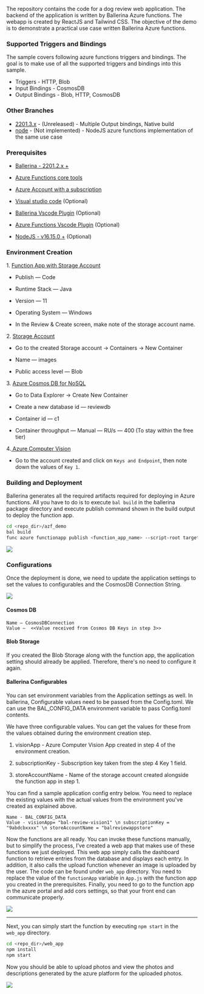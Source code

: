 The repository contains the code for a dog review web application. The backend of the application is written by Ballerina Azure functions. The webapp is created by ReactJS and Tailwind CSS. The objective of the demo is to demonstrate a practical use case written Ballerina Azure functions. 

### Supported Triggers and Bindings

The sample covers following azure functions triggers and bindings. The goal is to make use of all the supported triggers and bindings into this sample.

- Triggers - HTTP, Blob
- Input Bindings - CosmosDB
- Output Bindings - Blob, HTTP, CosmosDB


### Other Branches 
- [2201.3.x](https://github.com/ballerina-guides/azure-functions-demo/tree/2201.3.x) - (Unreleased) - Multiple Output bindings, Native build
- [node](https://github.com/ballerina-guides/azure-functions-demo/tree/node) - (Not implemented) - NodeJS azure functions implementation of the same use case

### Prerequisites

- [Ballerina - 2201.2.x +](https://ballerina.io/downloads/)

- [Azure Functions core tools](https://learn.microsoft.com/en-us/azure/azure-functions/functions-run-local)

- [Azure Account with a subscription](https://portal.azure.com/#home)

- [Visual studio code](https://code.visualstudio.com/download) (Optional)

- [Ballerina Vscode Plugin](https://marketplace.visualstudio.com/items?itemName=WSO2.ballerina) (Optional)

- [Azure Functions Vscode Plugin](https://marketplace.visualstudio.com/items?itemName=ms-azuretools.vscode-azurefunctions) (Optional)

- [NodeJS - v16.15.0 +](https://nodejs.org/en/download/) (Optional)


### Environment Creation

1\. [Function App with Storage Account](https://portal.azure.com/#create/Microsoft.FunctionApp)

- Publish — Code

- Runtime Stack — Java

- Version — 11

- Operating System — Windows

- In the Review & Create screen, make note of the storage account name.

2\. [Storage Account](https://portal.azure.com/#view/HubsExtension/BrowseResource/resourceType/Microsoft.Storage%2FStorageAccounts)

- Go to the created Storage account -\> Containers -\> New Container

- Name — images

- Public access level — Blob

3\. [Azure Cosmos DB for NoSQL](https://portal.azure.com/#create/Microsoft.DocumentDB)

- Go to Data Explorer -\> Create New Container

- Create a new database id — reviewdb

- Container id — c1

- Container throughput — Manual — RU/s — 400 (To stay within the free tier)

4\.[ Azure Computer Vision](https://portal.azure.com/#create/Microsoft.CognitiveServicesComputerVision)

- Go to the account created and click on `Keys and Endpoint`, then note down the values of `Key 1`.


### Building and Deployment

Ballerina generates all the required artifacts required for deploying in Azure functions. All you have to do is to execute `bal build` in the ballerina package directory and execute publish command shown in the build output to deploy the function app.

```bash
cd <repo_dir>/azf_demo
bal build
func azure functionapp publish <function_app_name> --script-root target/azure_functions
```

![](https://cdn-images-1.medium.com/max/800/1\*XYgB6PvdJW4VuE16mItY6A.png)

### Configurations
Once the deployment is done, we need to update the application settings to set the values to configurables and the CosmosDB Connection String.

![](https://cdn-images-1.medium.com/max/800/1\*L3ACGuToGjdTQoIingcaFA.gif)

#### Cosmos DB
```
Name — CosmosDBConnection
Value —  <<Value received from Cosmos DB Keys in step 3>>
```

#### Blob Storage
If you created the Blob Storage along with the function app, the application setting should already be applied. Therefore, there's no need to configure it again.

#### Ballerina Configurables
You can set environment variables from the Application settings as well. In ballerina, Configurable values need to be passed from the Config.toml. We can use the BAL_CONFIG_DATA environment variable to pass Config.toml contents.

We have three configurable values. You can get the values for these from the values obtained during the environment creation step.

1. visionApp - Azure Computer Vision App created in step 4 of the environment creation.

2. subscriptionKey - Subscription key taken from the step 4 Key 1 field.

3. storeAccountName - Name of the storage account created alongside the function app in step 1.

You can find a sample application config entry below. You need to replace the existing values with the actual values from the environment you've created as explained above.

```
Name - BAL_CONFIG_DATA
Value - visionApp= "bal-review-vision1" \n subscriptionKey = "9abdcbxxxx" \n storeAccountName = "balreviewappstore"
```

Now the functions are all ready. You can invoke these functions manually, but to simplify the process, I’ve created a web app that makes use of these functions we just deployed. This web app simply calls the dashboard function to retrieve entries from the database and displays each entry. In addition, it also calls the upload function whenever an image is uploaded by the user. The code can be found under `web_app` directory. You need to replace the value of the `functionApp` variable in `App.js` with the function app you created in the prerequisites. Finally, you need to go to the function app in the azure portal and add cors settings, so that your front end can communicate properly.

![](https://cdn-images-1.medium.com/max/800/1\*xjN-jLQFuwaCmKmbWS2EHw.png)

----------

Next, you can simply start the function by executing `npm start` in the `web_app` directory. 

```bash
cd <repo_dir>/web_app
npm install
npm start
```

Now you should be able to upload photos and view the photos and descriptions generated by the azure platform for the uploaded photos.

![](https://cdn-images-1.medium.com/max/800/1\*c04CYathRZcWtLhmvmTAmg.png)
